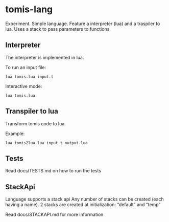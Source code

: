 # tomis-lang

Experiment.
Simple language.
Feature a interpreter (lua) and a traspiler to lua.
Uses a stack to pass parameters to functions.

## Interpreter

The interpreter is implemented in lua.

To run an input file:

    lua tomis.lua input.t

Interactive mode:

    lua tomis.lua

## Transpiler to lua

Transform tomis code to lua.

Example:

    lua tomis2lua.lua input.t output.lua

## Tests

Read docs/TESTS.md on how to run the tests

## StackApi

Language supports a stack api
Any number of stacks can be created (each having a name).
2 stacks are created at initialization: “default” and “temp”

Read docs/STACKAPI.md for more information
